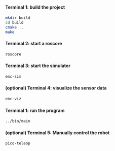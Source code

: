 #### Terminal 1: build the project ####  
```bash
mkdir build
cd build
cmake ..
make
``` 

#### Terminal 2: start a roscore ####  
```bash
roscore
```

#### Terminal 3: start the simulator ####
```bash
emc-sim
```

#### (optional) Terminal 4: visualize the sensor data  ####
```bash
emc-viz
```

#### Terminal 1: run the program ####  
```bash
../bin/main
```


#### (optional) Terminal 5: Manually control the robot  ####
```bash
pico-teleop
```
